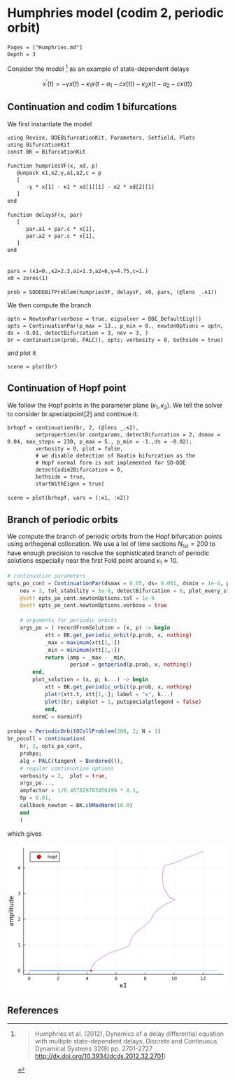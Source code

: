 # Humphries model (codim 2, periodic orbit)

```@contents
Pages = ["Humphries.md"]
Depth = 3
```
Consider the model [^Hum] as an example of state-dependent delays

$$x^{\prime}(t)=-\gamma x(t)-\kappa_1 x\left(t-a_1-c x(t)\right)-\kappa_2 x\left(t-a_2-c x(t)\right)$$


## Continuation and codim 1 bifurcations

We first instantiate the model

```@example TUTHumphries
using Revise, DDEBifurcationKit, Parameters, Setfield, Plots
using BifurcationKit
const BK = BifurcationKit

function humpriesVF(x, xd, p)
   @unpack κ1,κ2,γ,a1,a2,c = p
   [
      -γ * x[1] - κ1 * xd[1][1] - κ2 * xd[2][1]
   ]
end

function delaysF(x, par)
   [
      par.a1 + par.c * x[1],
      par.a2 + par.c * x[1],
   ]
end


pars = (κ1=0.,κ2=2.3,a1=1.3,a2=6,γ=4.75,c=1.)
x0 = zeros(1)

prob = SDDDEBifProblem(humpriesVF, delaysF, x0, pars, (@lens _.κ1))
```

We then compute the branch

```@example TUTHumphries
optn = NewtonPar(verbose = true, eigsolver = DDE_DefaultEig())
opts = ContinuationPar(p_max = 13., p_min = 0., newtonOptions = optn, ds = -0.01, detectBifurcation = 3, nev = 3, )
br = continuation(prob, PALC(), opts; verbosity = 0, bothside = true)
```

and plot it

```@example TUTHumphries
scene = plot(br)
```

## Continuation of Hopf point

We follow the Hopf points in the parameter plane $(\kappa_1,\kappa_2)$.
We tell the solver to consider br.specialpoint[2] and continue it.

```@example TUTHumphries
brhopf = continuation(br, 2, (@lens _.κ2),
         setproperties(br.contparams, detectBifurcation = 2, dsmax = 0.04, max_steps = 230, p_max = 5., p_min = -1.,ds = -0.02);
         verbosity = 0, plot = false,
         # we disable detection of Bautin bifurcation as the
         # Hopf normal form is not implemented for SD-DDE
         detectCodim2Bifurcation = 0,
         bothside = true,
         startWithEigen = true)

scene = plot(brhopf, vars = (:κ1, :κ2))
```

## Branch of periodic orbits

We compute the branch of periodic orbits from the Hopf bifurcation points using orthogonal collocation. We use a lot of time sections $N_{tst}=200$ to have enough precision to resolve the sophisticated branch of periodic solutions especially near the first Fold point around $\kappa_1\approx 10$.

```julia
# continuation parameters
opts_po_cont = ContinuationPar(dsmax = 0.05, ds= 0.001, dsmin = 1e-4, p_max = 12., p_min=-5., max_steps = 3000,
	nev = 3, tol_stability = 1e-8, detectBifurcation = 0, plot_every_step = 20, save_sol_every_step=1)
	@set! opts_po_cont.newtonOptions.tol = 1e-9
	@set! opts_po_cont.newtonOptions.verbose = true

	# arguments for periodic orbits
	args_po = (	recordFromSolution = (x, p) -> begin
			xtt = BK.get_periodic_orbit(p.prob, x, nothing)
			_max = maximum(xtt[1,:])
			_min = minimum(xtt[1,:])
			return (amp = _max - _min,
					period = getperiod(p.prob, x, nothing))
		end,
		plot_solution = (x, p; k...) -> begin
			xtt = BK.get_periodic_orbit(p.prob, x, nothing)
			plot!(xtt.t, xtt[1,:]; label = "x", k...)
			plot!(br; subplot = 1, putspecialptlegend = false)
			end,
		normC = norminf)

probpo = PeriodicOrbitOCollProblem(200, 2; N = 1)
br_pocoll = continuation(
	br, 2, opts_po_cont,
	probpo;
	alg = PALC(tangent = Bordered()),
	# regular continuation options
	verbosity = 2,	plot = true,
	args_po...,
	ampfactor = 1/0.467829783456199 * 0.1,
	δp = 0.01,
	callback_newton = BK.cbMaxNorm(10.0)
	end
	)	
```

which gives

![](humphries.png)

## References
[^Hum]: > Humphries et al. (2012), Dynamics of a delay differential equation with multiple state-dependent delays, Discrete and Continuous Dynamical Systems 32(8) pp. 2701-2727 http://dx.doi.org/10.3934/dcds.2012.32.2701)